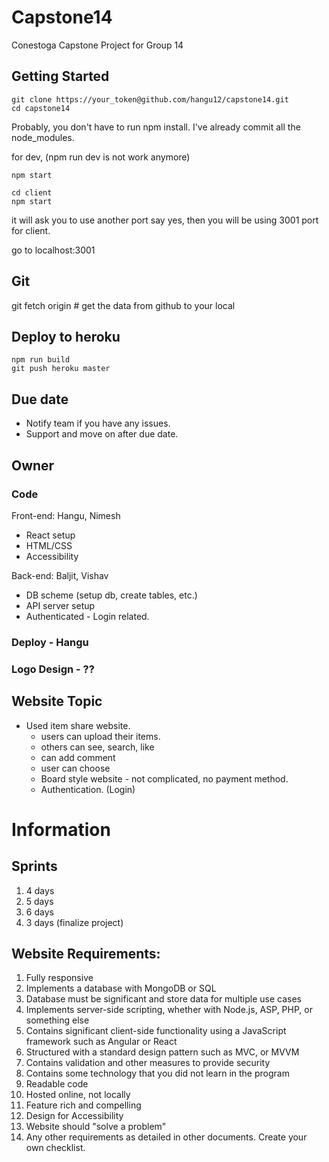 # Capstone14

Conestoga Capstone Project for Group 14

## Getting Started


```
git clone https://your_token@github.com/hangu12/capstone14.git
cd capstone14
```

Probably, you don't have to run npm install. I've already commit all the node_modules. 

for dev, (npm run dev is not work anymore)
```
npm start
```

```
cd client 
npm start 
```

it will ask you to use another port 
say yes, then you will be using 3001 port for client. 

go to localhost:3001

## Git

git fetch origin # get the data from github to your local 
 

## Deploy to heroku 
```
npm run build 
git push heroku master
```

## Due date 
- Notify team if you have any issues.
- Support and move on after due date. 


## Owner
 
### Code
Front-end: Hangu, Nimesh
- React setup 
- HTML/CSS
- Accessibility

Back-end: Baljit, Vishav
- DB scheme (setup db, create tables, etc.)
- API server setup 
- Authenticated - Login related. 

### Deploy - Hangu 

### Logo Design - ??

## Website Topic
- Used item share website. 
  - users can upload their items. 
  - others can see, search, like 
  - can add comment 
  - user can choose 
  - Board style website - not complicated, no payment method.
  - Authentication. (Login)

# Information 

## Sprints 
1. 4 days
2. 5 days 
3. 6 days 
4. 3 days (finalize project)

## Website Requirements: 
1.    Fully responsive
2.    Implements a database with MongoDB or SQL
3.    Database must be significant and store data for multiple use cases
4.    Implements server-side scripting, whether with Node.js, ASP, PHP, or something else
5.    Contains significant client-side functionality using a JavaScript framework such as Angular or React
6.    Structured with a standard design pattern such as MVC, or MVVM
7.    Contains validation and other measures to provide security
8.    Contains some technology that you did not learn in the program
9.    Readable code
10.    Hosted online, not locally
11.    Feature rich and compelling
12.    Design for Accessibility
13.    Website should "solve a problem"
14.    Any other requirements as detailed in other documents. Create your own checklist.

